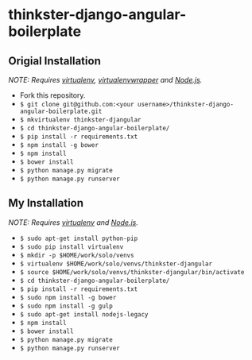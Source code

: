 # thinkster-django-angular-boilerplate

## Origial Installation

*NOTE: Requires [virtualenv](http://virtualenv.readthedocs.org/en/latest/),
[virtualenvwrapper](http://virtualenvwrapper.readthedocs.org/en/latest/) and
[Node.js](http://nodejs.org/).*

* Fork this repository.
* `$ git clone git@github.com:<your username>/thinkster-django-angular-boilerplate.git`
* `$ mkvirtualenv thinkster-djangular`
* `$ cd thinkster-django-angular-boilerplate/`
* `$ pip install -r requirements.txt`
* `$ npm install -g bower`
* `$ npm install`
* `$ bower install`
* `$ python manage.py migrate`
* `$ python manage.py runserver`

## My Installation

*NOTE: Requires [virtualenv](http://virtualenv.readthedocs.org/en/latest/) and [Node.js](http://nodejs.org/).*

* `$ sudo apt-get install python-pip`
* `$ sudo pip install virtualenv`
* `$ mkdir -p $HOME/work/solo/venvs`
* `$ virtualenv $HOME/work/solo/venvs/thinkster-djangular`
* `$ source $HOME/work/solo/venvs/thinkster-djangular/bin/activate`
* `$ cd thinkster-django-angular-boilerplate/`
* `$ pip install -r requirements.txt`
* `$ sudo npm install -g bower`
* `$ sudo npm install -g gulp`
* `$ sudo apt-get install nodejs-legacy`
* `$ npm install`
* `$ bower install`
* `$ python manage.py migrate`
* `$ python manage.py runserver`